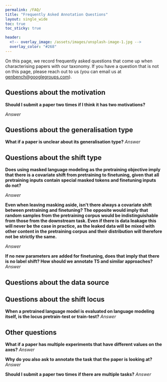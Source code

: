 ```yaml
---
permalink: /FAQ/
title: "Frequently Asked Annotation Questions"
layout: single_wide
toc: true
toc_sticky: true

header:
  <!-- overlay_image: /assets/images/unsplash-image-1.jpg -->
  overlay_color: "#268"
---
```


On this page, we record frequently asked questions that come up when characterising papers with our taxonomy.
If you have a question that is not on this page, please reach out to us (you can email us at <a href="mailto:genbench@googlegroups.com">genbench@googlegroups.com</a>).

## Questions about the motivation

**Should I submit a paper two times if I think it has two motivations?**

_Answer_

## Questions about the generalisation type

**What if a paper is unclear about its generalisation type?**
_Answer_

## Questions about the shift type

**Does using masked language modeling as the pretraining objective imply that there is a covariate shift from pretraining to finetuning, given that all pretraining inputs contain special masked tokens and finetuning inputs do not?**

_Answer_

**Even when leaving masking aside, isn't there always a covariate shift between pretraining and finetuning? The opposite would imply that random samples from the pretraining corpus would be indistinguishable from those from the downstream task. Even if there is data leakage this will never be the case in practice, as the leaked data will be mixed with other content in the pretraining corpus and their distribution will therefore not be strictly the same.**

_Answer_

**If no new parameters are added for finetuning, does that imply that there is no label shift? How should we annotate T5 and similar approaches?**
_Answer_

## Questions about the data source

## Questions about the shift locus

**When a pretrained language model is evaluated on language modeling itself, is the locus pretrain-test or train-test?**
_Answer_

## Other questions

**What if a paper has multiple experiments that have different values on the axes?**
_Answer_

**Why do you also ask to annotate the task that the paper is looking at?**
_Answer_

**Should I submit a paper two times if there are multiple tasks?**
_Answer_
